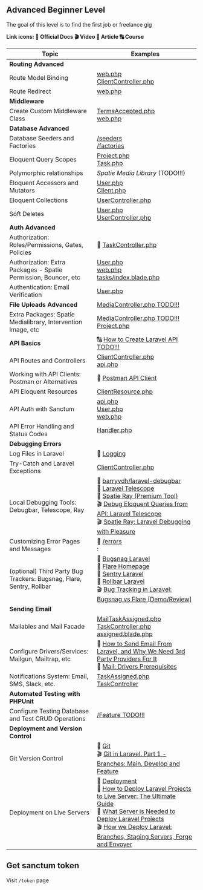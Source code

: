 ## Advanced Beginner Level

The goal of this level is to find the first job or freelance gig

**Link icons: :book: Official Docs :clapper: Video :page_facing_up: Article :capital_abcd: Course**

| Topic                                                                | Examples                                                                                                                                                                                                                                                                                                                                                                                                                                                                                                                                       |
| -------------------------------------------------------------------- | ---------------------------------------------------------------------------------------------------------------------------------------------------------------------------------------------------------------------------------------------------------------------------------------------------------------------------------------------------------------------------------------------------------------------------------------------------------------------------------------------------------------------------------------------- |
| **Routing Advanced**                                                 |                                                                                                                                                                                                                                                                                                                                                                                                                                                                                                                                                |
| Route Model Binding                                                  | [web.php](https://github.com/LaravelDaily/Laravel-Roadmap-Junior-CRM/blob/main/routes/web.php#L26-L29) <br> [ClientController.php](https://github.com/LaravelDaily/Laravel-Roadmap-Junior-CRM/blob/main/app/Http/Controllers/ClientController.php#L37) <br>                                                                                                                                                                                                                                                                                    |
| Route Redirect                                                       | [web.php](https://github.com/LaravelDaily/Laravel-Roadmap-Junior-CRM/blob/main/routes/web.php#L12) <br>                                                                                                                                                                                                                                                                                                                                                                                                                                        |
| **Middleware**                                                       |                                                                                                                                                                                                                                                                                                                                                                                                                                                                                                                                                |
| Create Custom Middleware Class                                       | [TermsAccepted.php](https://github.com/LaravelDaily/Laravel-Roadmap-Junior-CRM/blob/main/app/Http/Middleware/TermsAccepted.php) <br> [web.php](https://github.com/LaravelDaily/Laravel-Roadmap-Junior-CRM/blob/main/bootstrap/app.php#L16)                                                                                                                                                                                                                                                                                                     |
| **Database Advanced**                                                |                                                                                                                                                                                                                                                                                                                                                                                                                                                                                                                                                |
| Database Seeders and Factories                                       | [/seeders](https://github.com/LaravelDaily/Laravel-Roadmap-Junior-CRM/tree/main/database/seeders) <br> [/factories](https://github.com/LaravelDaily/Laravel-Roadmap-Junior-CRM/tree/main/database/factories) <br>                                                                                                                                                                                                                                                                                                                              |
| Eloquent Query Scopes                                                | [Project.php](https://github.com/LaravelDaily/Laravel-Roadmap-Junior-CRM/blob/main/app/Models/Project.php#L42) <br> [Task.php](https://github.com/LaravelDaily/Laravel-Roadmap-Junior-CRM/blob/main/app/Models/Task.php#L42)                                                                                                                                                                                                                                                                                                                   |
| Polymorphic relationships                                            | _Spatie Media Library_ (TODO!!!)<br>                                                                                                                                                                                                                                                                                                                                                                                                                                                                                                           |
| Eloquent Accessors and Mutators                                      | [User.php](https://github.com/LaravelDaily/Laravel-Roadmap-Junior-CRM/blob/main/app/Models/User.php#L60) <br> [Client.php](https://github.com/LaravelDaily/Laravel-Roadmap-Junior-CRM/blob/main/app/Models/Client.php#L29)                                                                                                                                                                                                                                                                                                                     |
| Eloquent Collections                                                 | [UserController.php](https://github.com/LaravelDaily/Laravel-Roadmap-Junior-CRM/blob/main/app/Http/Controllers/UserController.php#L20-L25) <br>                                                                                                                                                                                                                                                                                                                                                                                                |
| Soft Deletes                                                         | [User.php](https://github.com/LaravelDaily/Laravel-Roadmap-Junior-CRM/blob/main/app/Models/User.php#L21) <br>[UserController.php](https://github.com/LaravelDaily/Laravel-Roadmap-Junior-CRM/blob/main/app/Http/Controllers/UserController.php#L21-L23)                                                                                                                                                                                                                                                                                        |
| **Auth Advanced**                                                    |                                                                                                                                                                                                                                                                                                                                                                                                                                                                                                                                                |
| Authorization: Roles/Permissions, Gates, Policies                    | :book: [TaskController.php](https://github.com/LaravelDaily/Laravel-Roadmap-Junior-CRM/blob/main/app/Http/Controllers/TaskController.php#L96) <br>                                                                                                                                                                                                                                                                                                                                                                                             |
| Authorization: Extra Packages - Spatie Permission, Bouncer, etc      | [User.php](https://github.com/LaravelDaily/Laravel-Roadmap-Junior-CRM/blob/main/app/Models/User.php#L19) <br> [web.php](https://github.com/LaravelDaily/Laravel-Roadmap-Junior-CRM/blob/main/routes/web.php#L29) <br> [tasks/index.blade.php](https://github.com/LaravelDaily/Laravel-Roadmap-Junior-CRM/blob/main/resources/views/tasks/index.blade.php#L123) <br>                                                                                                                                                                            |
| Authentication: Email Verification                                   | [User.php](https://github.com/LaravelDaily/Laravel-Roadmap-Junior-CRM/blob/main/app/Models/User.php#L14) <br>                                                                                                                                                                                                                                                                                                                                                                                                                                  |
| **File Uploads Advanced**                                            | [MediaController.php TODO!!!](https://github.com/LaravelDaily/Laravel-Roadmap-Advanced-Beginner-Roadmap/blob/main/app/Http/Controllers/MediaController.php#L14) <br>                                                                                                                                                                                                                                                                                                                                                                           |
| Extra Packages: Spatie Medialibrary, Intervention Image, etc         | [MediaController.php TODO!!!](https://github.com/LaravelDaily/Laravel-Roadmap-Advanced-Beginner-Roadmap/blob/main/app/Http/Controllers/MediaController.php) <br> [Project.php](https://github.com/LaravelDaily/Laravel-Roadmap-Advanced-Beginner-Roadmap/blob/main/app/Models/Project.php#L12) <br>                                                                                                                                                                                                                                            |
| **API Basics**                                                       | :capital_abcd: [How to Create Laravel API TODO!!!](https://laraveldaily.teachable.com/p/how-to-create-laravel-api) <br>                                                                                                                                                                                                                                                                                                                                                                                                                        |
| API Routes and Controllers                                           | [ClientController.php](https://github.com/LaravelDaily/Laravel-Roadmap-Advanced-Beginner-Roadmap/blob/main/app/Http/Controllers/Api/ClientController.php) <br> [api.php](https://github.com/LaravelDaily/Laravel-Roadmap-Advanced-Beginner-Roadmap/blob/main/routes/api.php#L21) <br>                                                                                                                                                                                                                                                          |
| Working with API Clients: Postman or Alternatives                    | :book: [Postman API Client](https://www.postman.com/product/api-client/) <br>                                                                                                                                                                                                                                                                                                                                                                                                                                                                  |
| API Eloquent Resources                                               | [ClientResource.php](https://github.com/LaravelDaily/Laravel-Roadmap-Advanced-Beginner-Roadmap/blob/main/app/Http/Resources/ClientResource.php) <br>                                                                                                                                                                                                                                                                                                                                                                                           |
| API Auth with Sanctum                                                | [api.php](https://github.com/LaravelDaily/Laravel-Roadmap-Advanced-Beginner-Roadmap/blob/main/routes/api.php#L21) <br> [User.php](https://github.com/LaravelDaily/Laravel-Roadmap-Advanced-Beginner-Roadmap/blob/main/app/Models/User.php#L15) <br> [web.php](https://github.com/LaravelDaily/Laravel-Roadmap-Advanced-Beginner-Roadmap/blob/main/routes/web.php#L46) <br>                                                                                                                                                                     |
| API Error Handling and Status Codes                                  | [Handler.php](https://github.com/LaravelDaily/Laravel-Roadmap-Advanced-Beginner-Roadmap/blob/main/app/Exceptions/Handler.php#L37) <br>                                                                                                                                                                                                                                                                                                                                                                                                         |
| **Debugging Errors**                                                 |                                                                                                                                                                                                                                                                                                                                                                                                                                                                                                                                                |
| Log Files in Laravel                                                 | :book: [Logging](https://laravel.com/docs/master/logging) <br>                                                                                                                                                                                                                                                                                                                                                                                                                                                                                 |
| Try-Catch and Laravel Exceptions                                     | [ClientController.php](https://github.com/LaravelDaily/Laravel-Roadmap-Junior-CRM/blob/main/app/Http/Controllers/ClientController.php#L55-L61) <br>                                                                                                                                                                                                                                                                                                                                                                                            |
| Local Debugging Tools: Debugbar, Telescope, Ray                      | :book: [barryvdh/laravel-debugbar](https://github.com/barryvdh/laravel-debugbar) <br>:book: [Laravel Telescope](https://laravel.com/docs/master/telescope) <br>:book: [Spatie Ray (Premium Tool)](https://myray.app/) <br>:clapper: [Debug Eloquent Queries from API: Laravel Telescope](https://www.youtube.com/watch?v=SR3RzIfeozI) <br>:clapper: [Spatie Ray: Laravel Debugging with Pleasure](https://www.youtube.com/watch?v=n4pMxyAXeqY) <br>                                                                                            |
| Customizing Error Pages and Messages                                 | :book: [/errors](https://github.com/LaravelDaily/Laravel-Roadmap-Advanced-Beginner-Roadmap/tree/main/resources/views/errors) <br>:                                                                                                                                                                                                                                                                                                                                                                                                             |
| (optional) Third Party Bug Trackers: Bugsnag, Flare, Sentry, Rollbar | :book: [Bugsnag Laravel](https://docs.bugsnag.com/platforms/php/laravel/) <br>:book: [Flare Homepage](https://flareapp.io/) <br>:book: [Sentry Laravel](https://docs.sentry.io/platforms/php/guides/laravel/) <br>:book: [Rollbar Laravel](https://docs.rollbar.com/docs/laravel) <br>:clapper: [Bug Tracking in Laravel: Bugsnag vs Flare [Demo/Review]](https://www.youtube.com/watch?v=88UqUXhWwGA) <br>                                                                                                                                    |
| **Sending Email**                                                    |                                                                                                                                                                                                                                                                                                                                                                                                                                                                                                                                                |
| Mailables and Mail Facade                                            | [MailTaskAssigned.php](https://github.com/LaravelDaily/Laravel-Roadmap-Junior-CRM/blob/main/app/Mail/MailTaskAssigned.php) <br> [TaskController.php](https://github.com/LaravelDaily/Laravel-Roadmap-Junior-CRM/blob/main/app/Http/Controllers/TaskController.php#L52) <br> [assigned.blade.php](https://github.com/LaravelDaily/Laravel-Roadmap-Junior-CRM/blob/main/resources/views/emails/task-assigned.blade.php)                                                                                                                          |
| Configure Drivers/Services: Mailgun, Mailtrap, etc                   | :page_facing_up: [How to Send Email From Laravel, and Why We Need 3rd Party Providers For It](https://laraveldaily.com/how-to-send-email-from-laravel-and-why-we-need-3rd-party-providers-for-it/) <br>:book: [Mail: Drivers Prerequisites](https://laravel.com/docs/master/mail#driver-prerequisites) <br>                                                                                                                                                                                                                                    |
| Notifications System: Email, SMS, Slack, etc.                        | [TaskAssigned.php](https://github.com/LaravelDaily/Laravel-Roadmap-Junior-CRM/blob/main/app/Notifications/TaskAssigned.php) <br> [TaskController](https://github.com/LaravelDaily/Laravel-Roadmap-Junior-CRM/blob/main/app/Http/Controllers/TaskController.php#L51)                                                                                                                                                                                                                                                                            |
| **Automated Testing with PHPUnit**                                   |                                                                                                                                                                                                                                                                                                                                                                                                                                                                                                                                                |
| Configure Testing Database and Test CRUD Operations                  | [/Feature TODO!!!](https://github.com/LaravelDaily/Laravel-Roadmap-Advanced-Beginner-Roadmap/tree/main/tests/Feature) <br>                                                                                                                                                                                                                                                                                                                                                                                                                     |
| **Deployment and Version Control**                                   |                                                                                                                                                                                                                                                                                                                                                                                                                                                                                                                                                |
| Git Version Control                                                  | :book: [Git](https://git-scm.com/) <br>:clapper: [Git in Laravel. Part 1 - Branches: Main, Develop and Feature](https://www.youtube.com/watch?v=AmScEC-_72I) <br>                                                                                                                                                                                                                                                                                                                                                                              |
| Deployment on Live Servers                                           | :book: [Deployment](https://laravel.com/docs/master/deployment) <br>:page_facing_up: [How to Deploy Laravel Projects to Live Server: The Ultimate Guide](https://laraveldaily.com/how-to-deploy-laravel-projects-to-live-server-the-ultimate-guide/) <br>:page_facing_up: [What Server is Needed to Deploy Laravel Projects](https://laraveldaily.com/what-server-is-needed-to-deploy-laravel-projects/) <br>:clapper: [How we Deploy Laravel: Branches, Staging Servers, Forge and Envoyer](https://www.youtube.com/watch?v=8DVuVftFZcQ) <br> |

## Get sanctum token

Visit `/token` page
